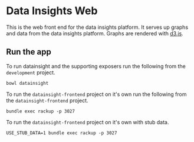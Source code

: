 # Data Insights Web

This is the web front end for the data insights platform. It serves up graphs and data from the data insights platform.
Graphs are rendered with [d3.js](http://d3js.org/).


## Run the app

To run datainsight and the supporting exposers run the following from the `development` project.

```
bowl datainsight
```

To run the `datainsight-frontend` project on it's own run the following from the `datainsight-frontend` project.

```
bundle exec rackup -p 3027
```

To run the `datainsight-frontend` project on it's own with stub data.

```
USE_STUB_DATA=1 bundle exec rackup -p 3027
```

